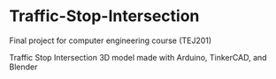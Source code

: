 # Traffic-Stop-Intersection
Final project for computer engineering course (TEJ201)

Traffic Stop Intersection 3D model made with Arduino, TinkerCAD, and Blender
